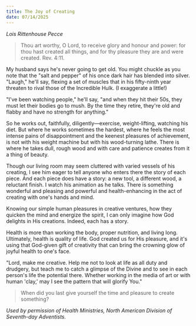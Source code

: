 ```yaml
---
title: The Joy of Creating
date: 07/14/2025
---
```


_Lois Rittenhouse Pecce_

> <p></p>
> Thou art worthy, O Lord, to receive glory and honour and power: for thou hast created all things, and for thy pleasure they are and were created. Rev. 4:11.

My husband says he's never going to get old. You might chuckle as you note that the "salt and pepper" of his once dark hair has blended into silver. "Laugh," he'll say, flexing a set of muscles that in his fifty-ninth year threaten to rival those of the Incredible Hulk. (I exaggerate a little!)

"I've been watching people," he'll say, "and when they hit their 50s, they must let their bodies go to mush. By the time they retire, they're old and flabby and have no strength for anything."

So he works out, faithfully, diligently—exercise, weight-lifting, watching his diet. But where he works sometimes the hardest, where he feels the most intense pains of disappointment and the keenest pleasures of achievement, is not with his weight machine but with his wood-turning lathe. There is where he takes dull, rough wood and with care and patience creates from it a thing of beauty.

Though our living room may seem cluttered with varied vessels of his creating, I see him eager to tell anyone who enters there the story of each piece. And each piece does have a story: a new tool, a different wood, a reluctant finish. I watch his animation as he talks. There is something wonderful and pleasing and powerful and health-enhancing in the act of creating with one's hands and mind.

Knowing our simple human pleasures in creative ventures, how they quicken the mind and energize the spirit, I can only imagine how God delights in His creations. Indeed, each has a story.

Health is more than working the body, proper nutrition, and living long. Ultimately, health is quality of life. God created us for His pleasure, and it's using that God-given gift of creativity that can bring the crowning glow of joyful health to one's face.

"Lord, make me creative. Help me not to look at life as all duty and drudgery, but teach me to catch a glimpse of the Divine and to see in each person's life the potential there. Whether working in the media of art or with human 'clay,' may I see the pattern that will glorify You."

> <callout></callout>
> When did you last give yourself the time and pleasure to create something?

_Used by permission of Health Ministries, North American Division of Seventh-day Adventists._